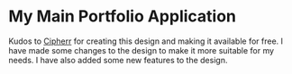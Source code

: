# My Main Portfolio Application

Kudos to [Cipherr](https://cipherr.netlify.app/) for creating this design and making it available for free. I have made some changes to the design to make it more suitable for my needs. I have also added some new features to the design.
